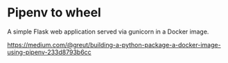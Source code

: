 # Pipenv to wheel

A simple Flask web application served via gunicorn in a Docker image.

https://medium.com/@greut/building-a-python-package-a-docker-image-using-pipenv-233d8793b6cc
